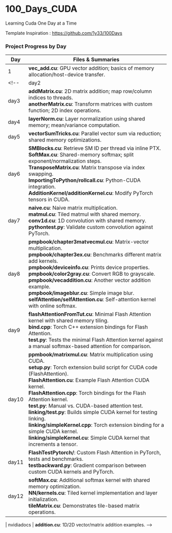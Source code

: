 # 100_Days_CUDA
Learning Cuda One Day at a Time

Template Inspiration : https://github.com/1y33/100Days

### Project Progress by Day
| Day   | Files & Summaries                                                                                                                                                                                                                          |
|-------|---------------------------------------------------------------------------------------------------------------------------------------------------------------------------------------------------------------------------------------|
| 1  | **vec_add.cu**: GPU vector addition; basics of memory allocation/host-device transfer.                                                                 |
<!-- | day2  | **function.cu**: Use `__device__` function in kernel; per-thread calculations.                                                                                                                                                       |
| day3  | **addMatrix.cu**: 2D matrix addition; map row/column indices to threads.<br>**anotherMatrix.cu**: Transform matrices with custom function; 2D index operations.                                                                       |
| day4  | **layerNorm.cu**: Layer normalization using shared memory; mean/variance computation.                                                                                                                                                |
| day5  | **vectorSumTricks.cu**: Parallel vector sum via reduction; shared memory optimizations.                                                                                                                                               |
| day6  | **SMBlocks.cu**: Retrieve SM ID per thread via inline PTX.<br>**SoftMax.cu**: Shared-memory softmax; split exponent/normalization steps.<br>**TransposeMatrix.cu**: Matrix transpose via index swapping.<br>**ImportingToPython/rollcall.cu**: Python-CUDA integration.<br>**AdditionKernel/additionKernel.cu**: Modify PyTorch tensors in CUDA. |
| day7  | **naive.cu**: Naive matrix multiplication.<br>**matmul.cu**: Tiled matmul with shared memory.<br>**conv1d.cu**: 1D convolution with shared memory.<br>**pythontest.py**: Validate custom convolution against PyTorch.                               |
| day8  | **pmpbook/chapter3matvecmul.cu**: Matrix-vector multiplication.<br>**pmpbook/chapter3ex.cu**: Benchmarks different matrix add kernels.<br>**pmpbook/deviceinfo.cu**: Prints device properties.<br>**pmpbook/color2gray.cu**: Convert RGB to grayscale.<br>**pmpbook/vecaddition.cu**: Another vector addition example.<br>**pmpbook/imageblur.cu**: Simple image blur.<br>**selfAttention/selfAttention.cu**: Self-attention kernel with online softmax. |
| day9  | **flashAttentionFromTut.cu**: Minimal Flash Attention kernel with shared memory tiling.<br>**bind.cpp**: Torch C++ extension bindings for Flash Attention.<br>**test.py**: Tests the minimal Flash Attention kernel against a manual softmax-based attention for comparison. |
| day10 | **ppmbook/matrixmul.cu**: Matrix multiplication using CUDA.<br>**setup.py**: Torch extension build script for CUDA code (FlashAttention).<br>**FlashAttention.cu**: Example Flash Attention CUDA kernel.<br>**FlashAttention.cpp**: Torch bindings for the Flash Attention kernel.<br>**test.py**: Manual vs. CUDA-based attention test.<br>**linking/test.py**: Builds simple CUDA kernel for testing linking.<br>**linking/simpleKernel.cpp**: Torch extension binding for a simple CUDA kernel.<br>**linking/simpleKernel.cu**: Simple CUDA kernel that increments a tensor. |
| day11 | **FlashTestPytorch/**: Custom Flash Attention in PyTorch, tests and benchmarks.<br>**testbackward.py**: Gradient comparison between custom CUDA kernels and PyTorch. |
| day12 | **softMax.cu**: Additional softmax kernel with shared memory optimization.<br>**NN/kernels.cu**: Tiled kernel implementation and layer initialization.<br>**tileMatrix.cu**: Demonstrates tile-based matrix operations. |

| nvidiadocs | **addition.cu**: 1D/2D vector/matrix addition examples.       -->